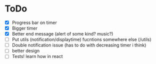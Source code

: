 # ToDo
- [x] Progress bar on timer 
- [x] Bigger timer
- [x] Better end message (alert of some kind? music?)
- [ ] Put utils (notification/displaytime) fucntions somewhere else (/utils)
- [ ] Double notification issue (has to do with decreasing timer i think)
- [ ] better design
- [ ] Tests! learn how in react